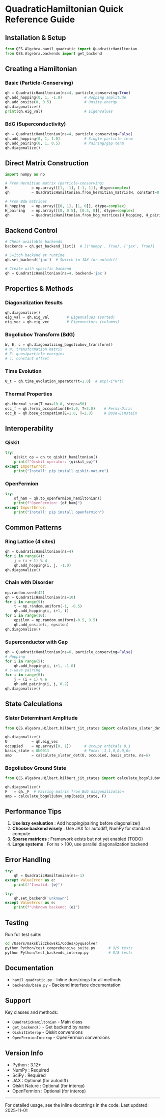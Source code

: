 # QuadraticHamiltonian Quick Reference Guide

## Installation & Setup

```python
from QES.Algebra.hamil_quadratic import QuadraticHamiltonian
from QES.Algebra.backends import get_backend
```

## Creating a Hamiltonian

### Basic (Particle-Conserving)

```python
qh = QuadraticHamiltonian(ns=4, particle_conserving=True)
qh.add_hopping(0, 1, -1.0)          # Hopping amplitude
qh.add_onsite(0, 0.5)               # Onsite energy
qh.diagonalize()
print(qh.eig_val)                   # Eigenvalues
```

### BdG (Superconductivity)

```python
qh = QuadraticHamiltonian(ns=4, particle_conserving=False)
qh.add_hopping(0, 1, 1.0)           # Single-particle term
qh.add_pairing(0, 1, 0.5)           # Pairing/gap term
qh.diagonalize()
```

## Direct Matrix Construction

```python
import numpy as np

# From Hermitian matrix (particle-conserving)
H           = np.array([[1, -1], [-1, 1]], dtype=complex)
qh          = QuadraticHamiltonian.from_hermitian_matrix(H, constant=0.5)

# From BdG matrices
H_hopping   = np.array([[0, 1], [1, 0]], dtype=complex)
H_pairing   = np.array([[0, 0.5], [0.5, 0]], dtype=complex)
qh          = QuadraticHamiltonian.from_bdg_matrices(H_hopping, H_pairing)
```

## Backend Control

```python
# Check available backends
backends = qh.get_backend_list()  # [('numpy', True), ('jax', True)]

# Switch backend at runtime
qh.set_backend('jax')  # Switch to JAX for autodiff

# Create with specific backend
qh = QuadraticHamiltonian(ns=4, backend='jax')
```

## Properties & Methods

### Diagonalization Results

```python
qh.diagonalize()
eig_val = qh.eig_val        # Eigenvalues (sorted)
eig_vec = qh.eig_vec        # Eigenvectors (columns)
```

### Bogoliubov Transform (BdG)

```python
W, E, c = qh.diagonalizing_bogoliubov_transform()
# W: transformation matrix
# E: quasiparticle energies
# c: constant offset
```

### Time Evolution

```python
U_t = qh.time_evolution_operator(t=1.0)  # exp(-i*H*t)
```

### Thermal Properties

```python
qh.thermal_scan(T_max=10.0, steps=50)
occ_f = qh.fermi_occupation(E=1.0, T=2.0)    # Fermi-Dirac
occ_b = qh.bose_occupation(E=1.0, T=2.0)     # Bose-Einstein
```

## Interoperability

### Qiskit

```python
try:
    qiskit_op = qh.to_qiskit_hamiltonian()
    print(f"Qiskit operator: {qiskit_op}")
except ImportError:
    print("Install: pip install qiskit-nature")
```

### OpenFermion

```python
try:
    of_ham = qh.to_openfermion_hamiltonian()
    print(f"OpenFermion: {of_ham}")
except ImportError:
    print("Install: pip install openfermion")
```

## Common Patterns

### Ring Lattice (4 sites)

```python
qh = QuadraticHamiltonian(ns=4)
for i in range(4):
    j = (i + 1) % 4
    qh.add_hopping(i, j, -1.0)
qh.diagonalize()
```

### Chain with Disorder

```python
np.random.seed(42)
qh = QuadraticHamiltonian(ns=10)
for i in range(9):
    t = np.random.uniform(-1, -0.5)
    qh.add_hopping(i, i+1, t)
for i in range(10):
    epsilon = np.random.uniform(-0.5, 0.5)
    qh.add_onsite(i, epsilon)
qh.diagonalize()
```

### Superconductor with Gap

```python
qh = QuadraticHamiltonian(ns=6, particle_conserving=False)
# Hopping
for i in range(5):
    qh.add_hopping(i, i+1, -1.0)
# s-wave pairing
for i in range(6):
    j = (i + 1) % 6
    qh.add_pairing(i, j, 0.2)
qh.diagonalize()
```

## State Calculations

### Slater Determinant Amplitude

```python
from QES.Algebra.Hilbert.hilbert_jit_states import calculate_slater_det

qh.diagonalize()
U           = qh.eig_vec
occupied    = np.array([0, 1])      # Occupy orbitals 0,1
basis_state = 0b0011                # Fock: |1,1,0,0,0,0>
amp         = calculate_slater_det(U, occupied, basis_state, ns=6)
```

### Bogoliubov Ground State

```python
from QES.Algebra.Hilbert.hilbert_jit_states import calculate_bogoliubov_amp

qh.diagonalize()
F   = qh._F  # Pairing matrix from BdG diagonalization
amp = calculate_bogoliubov_amp(basis_state, F)
```

## Performance Tips

1. **Use lazy evaluation**      : Add hopping/pairing before diagonalize()
2. **Choose backend wisely**    : Use JAX for autodiff, NumPy for standard compute
3. **Sparse matrices**          : Framework exists but not yet enabled (TODO)
4. **Large systems**            : For ns > 100, use parallel diagonalization backend

## Error Handling

```python
try:
    qh = QuadraticHamiltonian(ns=-1)
except ValueError as e:
    print(f"Invalid: {e}")

try:
    qh.set_backend('unknown')
except ValueError as e:
    print(f"Unknown backend: {e}")
```

## Testing

Run full test suite:

```bash
cd /Users/makskliczkowski/Codes/pyqusolver
python Python/test_comprehensive_suite.py      # 9/9 tests
python Python/test_backends_interop.py         # 8/8 tests
```

## Documentation

- `hamil_quadratic.py`      - Inline docstrings for all methods
- `backends/base.py`        - Backend interface documentation

## Support

Key classes and methods:

- `QuadraticHamiltonian`    - Main class
- `get_backend()`           - Get backend by name
- `QiskitInterop`           - Qiskit conversions
- `OpenFermionInterop`      - OpenFermion conversions

## Version Info

- Python                    : 3.12+
- NumPy                     : Required
- SciPy                     : Required
- JAX                       : Optional (for autodiff)
- Qiskit Nature             : Optional (for interop)
- OpenFermion               : Optional (for interop)

---

For detailed usage, see the inline docstrings in the code.
Last updated: 2025-11-01
